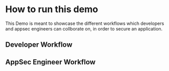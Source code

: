 # How to run this demo

This Demo is meant to showcase the different workflows which developers and appsec
engineers can collborate on, in order to secure an application.

## Developer Workflow

## AppSec Engineer Workflow